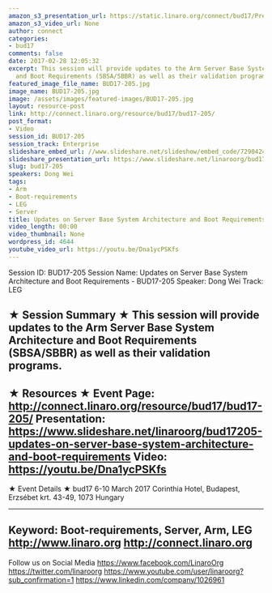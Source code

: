 ```yaml
---
amazon_s3_presentation_url: https://static.linaro.org/connect/bud17/Presentations/BUD17-205%20Updates%20on%20SBSA-SBBR.pdf
amazon_s3_video_url: None
author: connect
categories:
- bud17
comments: false
date: 2017-02-28 12:05:32
excerpt: This session will provide updates to the Arm Server Base System Architecture
  and Boot Requirements (SBSA/SBBR) as well as their validation programs.
featured_image_file_name: BUD17-205.jpg
image_name: BUD17-205.jpg
image: /assets/images/featured-images/BUD17-205.jpg
layout: resource-post
link: http://connect.linaro.org/resource/bud17/bud17-205/
post_format:
- Video
session_id: BUD17-205
session_track: Enterprise
slideshare_embed_url: //www.slideshare.net/slideshow/embed_code/72904246
slideshare_presentation_url: https://www.slideshare.net/linaroorg/bud17205-updates-on-server-base-system-architecture-and-boot-requirements
slug: bud17-205
speakers: Dong Wei
tags:
- Arm
- Boot-requirements
- LEG
- Server
title: Updates on Server Base System Architecture and Boot Requirements - BUD17-205
video_length: 00:00
video_thumbnail: None
wordpress_id: 4644
youtube_video_url: https://youtu.be/Dna1ycPSKfs
---
```


Session ID: BUD17-205
Session Name: Updates on Server Base System Architecture and Boot Requirements - BUD17-205
Speaker: Dong Wei
Track: LEG


★ Session Summary ★
This session will provide updates to the Arm Server Base System Architecture and Boot Requirements (SBSA/SBBR) as well as their validation programs.
---------------------------------------------------
★ Resources ★
Event Page: http://connect.linaro.org/resource/bud17/bud17-205/
Presentation: https://www.slideshare.net/linaroorg/bud17205-updates-on-server-base-system-architecture-and-boot-requirements
Video: https://youtu.be/Dna1ycPSKfs
---------------------------------------------------

★ Event Details ★
bud17
6-10 March 2017
Corinthia Hotel, Budapest,
Erzsébet krt. 43-49,
1073 Hungary

---------------------------------------------------
Keyword: Boot-requirements, Server, Arm, LEG
http://www.linaro.org
http://connect.linaro.org
---------------------------------------------------
Follow us on Social Media
https://www.facebook.com/LinaroOrg
https://twitter.com/linaroorg
https://www.youtube.com/user/linaroorg?sub_confirmation=1
https://www.linkedin.com/company/1026961
